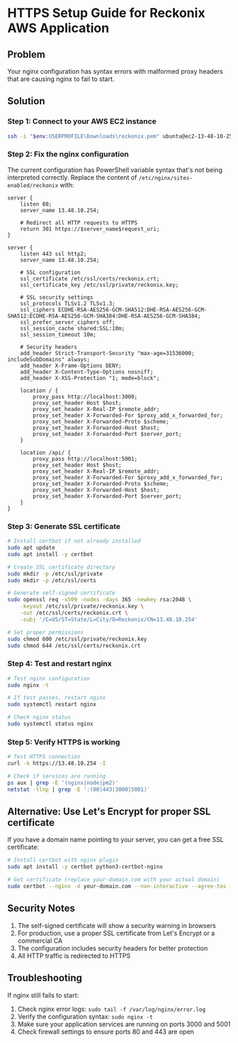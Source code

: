 # HTTPS Setup Guide for Reckonix AWS Application

## Problem
Your nginx configuration has syntax errors with malformed proxy headers that are causing nginx to fail to start.

## Solution

### Step 1: Connect to your AWS EC2 instance
```bash
ssh -i "$env:USERPROFILE\Downloads\reckonix.pem" ubuntu@ec2-13-48-10-254.eu-north-1.compute.amazonaws.com
```

### Step 2: Fix the nginx configuration
The current configuration has PowerShell variable syntax that's not being interpreted correctly. Replace the content of `/etc/nginx/sites-enabled/reckonix` with:

```nginx
server {
    listen 80;
    server_name 13.48.10.254;

    # Redirect all HTTP requests to HTTPS
    return 301 https://$server_name$request_uri;
}

server {
    listen 443 ssl http2;
    server_name 13.48.10.254;

    # SSL configuration
    ssl_certificate /etc/ssl/certs/reckonix.crt;
    ssl_certificate_key /etc/ssl/private/reckonix.key;
    
    # SSL security settings
    ssl_protocols TLSv1.2 TLSv1.3;
    ssl_ciphers ECDHE-RSA-AES256-GCM-SHA512:DHE-RSA-AES256-GCM-SHA512:ECDHE-RSA-AES256-GCM-SHA384:DHE-RSA-AES256-GCM-SHA384;
    ssl_prefer_server_ciphers off;
    ssl_session_cache shared:SSL:10m;
    ssl_session_timeout 10m;

    # Security headers
    add_header Strict-Transport-Security "max-age=31536000; includeSubDomains" always;
    add_header X-Frame-Options DENY;
    add_header X-Content-Type-Options nosniff;
    add_header X-XSS-Protection "1; mode=block";

    location / {
        proxy_pass http://localhost:3000;
        proxy_set_header Host $host;
        proxy_set_header X-Real-IP $remote_addr;
        proxy_set_header X-Forwarded-For $proxy_add_x_forwarded_for;
        proxy_set_header X-Forwarded-Proto $scheme;
        proxy_set_header X-Forwarded-Host $host;
        proxy_set_header X-Forwarded-Port $server_port;
    }

    location /api/ {
        proxy_pass http://localhost:5001;
        proxy_set_header Host $host;
        proxy_set_header X-Real-IP $remote_addr;
        proxy_set_header X-Forwarded-For $proxy_add_x_forwarded_for;
        proxy_set_header X-Forwarded-Proto $scheme;
        proxy_set_header X-Forwarded-Host $host;
        proxy_set_header X-Forwarded-Port $server_port;
    }
}
```

### Step 3: Generate SSL certificate
```bash
# Install certbot if not already installed
sudo apt update
sudo apt install -y certbot

# Create SSL certificate directory
sudo mkdir -p /etc/ssl/private
sudo mkdir -p /etc/ssl/certs

# Generate self-signed certificate
sudo openssl req -x509 -nodes -days 365 -newkey rsa:2048 \
    -keyout /etc/ssl/private/reckonix.key \
    -out /etc/ssl/certs/reckonix.crt \
    -subj '/C=US/ST=State/L=City/O=Reckonix/CN=13.48.10.254'

# Set proper permissions
sudo chmod 600 /etc/ssl/private/reckonix.key
sudo chmod 644 /etc/ssl/certs/reckonix.crt
```

### Step 4: Test and restart nginx
```bash
# Test nginx configuration
sudo nginx -t

# If test passes, restart nginx
sudo systemctl restart nginx

# Check nginx status
sudo systemctl status nginx
```

### Step 5: Verify HTTPS is working
```bash
# Test HTTPS connection
curl -k https://13.48.10.254 -I

# Check if services are running
ps aux | grep -E '(nginx|node|pm2)'
netstat -tlnp | grep -E ':(80|443|3000|5001)'
```

## Alternative: Use Let's Encrypt for proper SSL certificate

If you have a domain name pointing to your server, you can get a free SSL certificate:

```bash
# Install certbot with nginx plugin
sudo apt install -y certbot python3-certbot-nginx

# Get certificate (replace your-domain.com with your actual domain)
sudo certbot --nginx -d your-domain.com --non-interactive --agree-tos --email your-email@example.com
```

## Security Notes

1. The self-signed certificate will show a security warning in browsers
2. For production, use a proper SSL certificate from Let's Encrypt or a commercial CA
3. The configuration includes security headers for better protection
4. All HTTP traffic is redirected to HTTPS

## Troubleshooting

If nginx still fails to start:
1. Check nginx error logs: `sudo tail -f /var/log/nginx/error.log`
2. Verify the configuration syntax: `sudo nginx -t`
3. Make sure your application services are running on ports 3000 and 5001
4. Check firewall settings to ensure ports 80 and 443 are open
